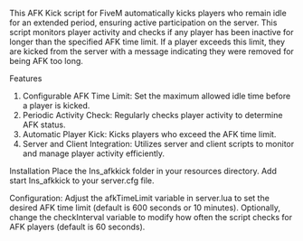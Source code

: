 This AFK Kick script for FiveM automatically kicks players who remain idle for an extended period, ensuring active participation on the server. This script monitors player activity and checks if any player has been inactive for longer than the specified AFK time limit. If a player exceeds this limit, they are kicked from the server with a message indicating they were removed for being AFK too long.

Features
1. Configurable AFK Time Limit: Set the maximum allowed idle time before a player is kicked.
2. Periodic Activity Check: Regularly checks player activity to determine AFK status.
3. Automatic Player Kick: Kicks players who exceed the AFK time limit.
4. Server and Client Integration: Utilizes server and client scripts to monitor and manage player activity efficiently.

Installation
Place the Ins_afkkick folder in your resources directory.
Add start Ins_afkkick to your server.cfg file.

Configuration:
Adjust the afkTimeLimit variable in server.lua to set the desired AFK time limit (default is 600 seconds or 10 minutes).
Optionally, change the checkInterval variable to modify how often the script checks for AFK players (default is 60 seconds).
